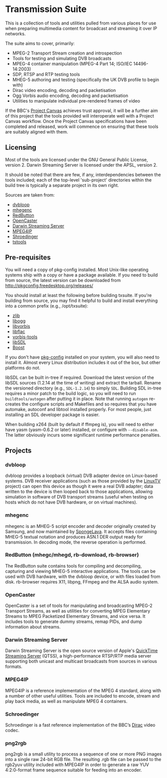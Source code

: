 # Transmission Suite

This is a collection of tools and utilities pulled from various places
for use when preparing multimedia content for broadcast and streaming it
over IP networks.

The suite aims to cover, primarily:

* MPEG-2 Transport Stream creation and introspection
* Tools for testing and simulating DVB broadcasts
* MPEG-4 container manipulation (MPEG-4 Part 14; ISO/IEC 14496-14:2003)
* SDP, RTSP and RTP testing tools
* MHEG-5 authoring and testing (specifically the UK DVB profile to begin with)
* Dirac video encoding, decoding and packetisation
* Ogg Vorbis audio encoding, decoding and packetisation
* Utilities to manipulate individual pre-rendered frames of video

If the BBC's [Project Canvas](http://www.bbc.co.uk/bbctrust/consult/open_consultations/canvas.html)
achieves trust approval, it will be a further aim of this project that the tools provided
will interoperate well with a Project Canvas workflow. Once the Project Canvas
specifications have been completed and released, work will commence on ensuring
that these tools are suitably aligned with them.

## Licensing

Most of the tools are licensed under the GNU General Public License, version 2.
Darwin Streaming Server is licensed under the APSL, version 2.

It should be noted that there are few, if any, interdependencies between
the tools included; each of the top-level 'sub-project' directories within
the build tree is typically a separate project in its own right.

Sources are taken from:

* [dvbloop](http://cpn.dyndns.org/projects/dvbloop.shtml)
* [mhegenc](http://www.spongelava.com/mhegenc.html)
* [RedButton](http://redbutton.sourceforge.net)
* [OpenCaster](http://www.avalpa.com/)
* [Darwin Streaming Server](http://dss.macosforge.org/)
* [MPEG4IP](http://mpeg4ip.sourceforge.net/)
* [Shroedinger](http://diracvideo.org/)
* [tstools](http://tstools.berlios.de/)

## Pre-requisites

You will need a copy of pkg-config installed. Most Unix-like operating systems
ship with a copy or have a package available. If you need to build from source,
the latest version can be downloaded from http://pkgconfig.freedesktop.org/releases/


You should install at least the following before building txsuite. If you're
building from source, you may find it helpful to build and install everything
into a common prefix (e.g., /opt/txsuite):

* [zlib](http://www.zlib.net/)
* [libogg](http://xiph.org/)
* [libvorbis](http://xiph.org/)
* [libflac](http://xiph.org/)
* [vorbis-tools](http://xiph.org/)
* [libSDL](http://www.libsdl.org/)
* [Boost](http://www.boost.org/)

If you don't have [pkg-config](http://pkg-config.freedesktop.org/wiki/) installed
on your system, you will also need to install it. Almost every Linux distribution
includes it out of the box, but other platforms do not.

libSDL can be built in-tree if required. Download the latest version of the
libSDL sources (1.2.14 at the time of writing) and extract the tarball. Rename
the versioned directory (e.g., <code>SDL-1.2.14</code>) to simply <code>SDL</code>.
Building SDL in-tree requires a minor patch to the build logic, so you will
need to run <code>buildtools/autogen</code> after putting it in place. Note
that running <code>autogen</code> re-creates the configure scripts and Makefiles
and so requires that you have automake, autoconf and libtool installed properly. For
most people, just installing an SDL developer package is easier.

When building x264 (built by default if ffmpeg is), you will need to either
have yasm (yasm-0.6.2 or later) installed, or configure with <code>--disable-asm</code>.
The latter obviously incurs some significant runtime performance penalties.

## Projects

### dvbloop

dvbloop provides a loopback (virtual) DVB adapter device on Linux-based systems. DVB
receiver applications (such as those provided by the [LinuxTV](http://www.linuxtv.org/)
project) can open this device as though it were a real DVB adapter; data written to the
device is then looped back to those applications, allowing simulation in software of
DVB transport streams (useful when testing on hosts which do not have DVB hardware, or
on virtual machines).

### mhegenc

mhegenc is an MHEG-5 script encoder and decoder originally created by Samsung, and now
maintained by [SpongeLava](http://www.spongelava.com/). It accepts files containing
MHEG-5 textual notation and produces ASN.1 DER output ready for transmission. In decoding
mode, the reverse operation is performed.

### RedButton (mhegc/mhegd, rb-download, rb-browser)

The RedButton suite contains tools for compiling and decompiling, capturing and viewing
MHEG-5 interactive applications. The tools can be used with DVB hardware, with the dvbloop
device, or with files loaded from disk. rb-browser requires X11, libpng, FFmpeg and the
ALSA audio system.

### OpenCaster

OpenCaster is a set of tools for manipulating and broadcasting MPEG-2 Transport Streams,
as well as utilities for converting MPEG Elementary Streams to MPEG Packetized Elementary
Streams, and vice versa. It includes tools to generate dummy streams, remap PIDs, and
dump information about streams.

### Darwin Streaming Server

Darwin Streaming Server is the open source version of Apple's [QuickTime Streaming Server](http://www.apple.com/quicktime/streamingserver/) (QTSS),
a high-performance RTSP/RTP media server supporting both unicast and multicast broadcasts
from sources in various formats.

### MPEG4IP

MPEG4IP is a reference implementation of the MPEG 4 standard, along with a
number of other useful utilities. Tools are included to encode, stream and
play back media, as well as manipulate MPEG 4 containers.

### Schroedinger

Schroedinger is a fast reference implementation of the BBC’s [Dirac](http://diracvideo.org/)
video codec.

### png2rgb

png2rgb is a small utility to process a sequence of one or more PNG images into
a single raw 24-bit RGB file. The resulting .rgb file can be passed to the rgb2yuv
utility included with MPEG4IP in order to generate a raw YUV 4:2:0-format frame
sequence suitable for feeding into an encoder.
